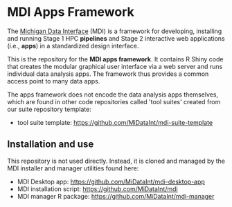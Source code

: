 # MDI Apps Framework

The [Michigan Data Interface](https://midataint.github.io/) (MDI) 
is a framework for developing, installing and running 
Stage 1 HPC **pipelines** and Stage 2 interactive web applications 
(i.e., **apps**) in a standardized design interface.

This is the repository for the **MDI apps framework**. 
It contains R Shiny code that
creates the modular graphical user interface via
a web server and runs individual data analysis apps. 
The framework thus provides a common access point to many data apps.

The apps framework does not encode the data analysis apps themselves, 
which are found in other code repositories called 'tool suites'
created from our suite repository template:

- tool suite template: <https://github.com/MiDataInt/mdi-suite-template>

## Installation and use

This repository is not used directly. Instead, it is cloned
and managed by the MDI installer and manager utilities found here:

- MDI Desktop app: <https://github.com/MiDataInt/mdi-desktop-app>
- MDI installation script: <https://github.com/MiDataInt/mdi>
- MDI manager R package: <https://github.com/MiDataInt/mdi-manager>
